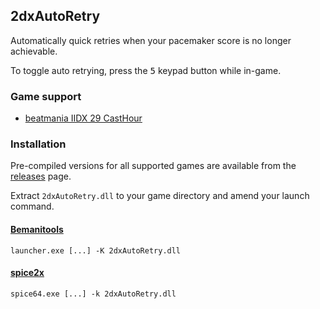 ## 2dxAutoRetry

Automatically quick retries when your pacemaker score is no longer achievable.

To toggle auto retrying, press the <kbd>5</kbd> keypad button while in-game.

### Game support

- [beatmania IIDX 29 CastHour](https://github.com/aixxe/2dxAutoRetry/tree/iidx29)

### Installation

Pre-compiled versions for all supported games are available from the [releases](https://github.com/aixxe/2dxAutoRetry/releases) page.

Extract `2dxAutoRetry.dll` to your game directory and amend your launch command.

#### [Bemanitools](https://github.com/djhackersdev/bemanitools)

```
launcher.exe [...] -K 2dxAutoRetry.dll
```

#### [spice2x](https://spice2x.github.io)

```
spice64.exe [...] -k 2dxAutoRetry.dll
```